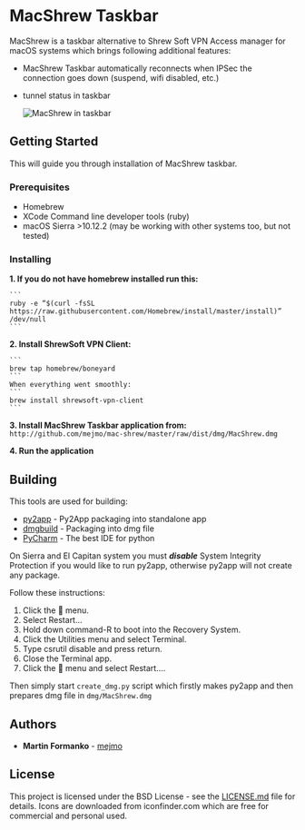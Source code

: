 # MacShrew Taskbar

MacShrew is a taskbar alternative to Shrew Soft VPN Access manager for macOS systems
which brings following additional features:
- MacShrew Taskbar automatically reconnects when IPSec the connection goes down (suspend, wifi disabled,
 etc.)
- tunnel status in taskbar

    ![MacShrew in taskbar](http://178.79.191.30/github_linking/MacShrew1.jpg "MacShrew Taskbar")

## Getting Started

This will guide you through installation of MacShrew taskbar.

### Prerequisites

- Homebrew
- XCode Command line developer tools (ruby)
- macOS Sierra >10.12.2 (may be working with other systems too, but not tested)

### Installing

**1. If you **do not have homebrew installed** run this:**

    ```
    ruby -e “$(curl -fsSL https://raw.githubusercontent.com/Homebrew/install/master/install)” /dev/null
    ```

**2. Install ShrewSoft VPN Client:**

    ```
    brew tap homebrew/boneyard
    ```
    When everything went smoothly:
    ```
    brew install shrewsoft-vpn-client
    ```

**3. Install MacShrew Taskbar application from:**
    ```
    http://github.com/mejmo/mac-shrew/master/raw/dist/dmg/MacShrew.dmg
    ```

**4. Run the application**

## Building

This tools are used for building:

* [py2app](https://pythonhosted.org/py2app/) - Py2App packaging into standalone app
* [dmgbuild](https://bitbucket.org/al45tair/dmgbuild/) - Packaging into dmg file
* [PyCharm](https://www.jetbrains.com/pycharm/) - The best IDE for python

On Sierra and El Capitan system you must _**disable**_ System Integrity Protection if you would like to run py2app,
otherwise py2app will not create any package.

Follow these instructions:

1. Click the  menu.
2. Select Restart...
3. Hold down command-R to boot into the Recovery System.
4. Click the Utilities menu and select Terminal.
5. Type csrutil disable and press return.
6. Close the Terminal app.
7. Click the  menu and select Restart....


Then simply start `create_dmg.py` script which firstly makes py2app and then prepares dmg file
in `dmg/MacShrew.dmg`

## Authors

* **Martin Formanko** - [mejmo](https://github.com/mejmo)

## License

This project is licensed under the BSD License - see the [LICENSE.md](LICENSE.md) file for details.
Icons are downloaded from iconfinder.com which are free for commercial and personal used.


